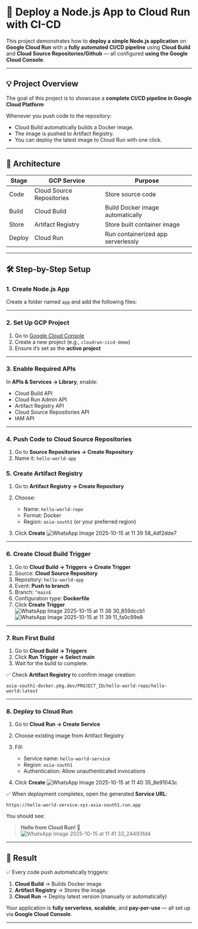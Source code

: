 # 🚀 Deploy a Node.js App to Cloud Run with CI-CD 

This project demonstrates how to **deploy a simple Node.js application** on **Google Cloud Run** with a **fully automated CI/CD pipeline** using **Cloud Build** and **Cloud Source Repositories/Github** — all configured **using the Google Cloud Console**.

---

## 💡 Project Overview

The goal of this project is to showcase a **complete CI/CD pipeline in Google Cloud Platform** 

Whenever you push code to the repository:

* Cloud Build automatically builds a Docker image.
* The image is pushed to Artifact Registry.
* You can deploy the latest image to Cloud Run with one click.

---

## 🧱 Architecture

| Stage   | GCP Service               | Purpose                                 |
| ------- | ------------------------- | --------------------------------------- |
| Code    | Cloud Source Repositories | Store source code                       |
| Build   | Cloud Build               | Build Docker image automatically        |
| Store   | Artifact Registry         | Store built container image             |
| Deploy  | Cloud Run                 | Run containerized app serverlessly      |


---

## 🛠️ Step-by-Step Setup

### 1. Create Node.js App

Create a folder named `app` and add the following files:


---

### 2. Set Up GCP Project

1. Go to [Google Cloud Console](https://console.cloud.google.com)
2. Create a new project (e.g., `cloudrun-cicd-demo`)
3. Ensure it’s set as the **active project**

---

### 3. Enable Required APIs

In **APIs & Services → Library**, enable:

* Cloud Build API
* Cloud Run Admin API
* Artifact Registry API
* Cloud Source Repositories API
* IAM API

---

### 4. Push Code to Cloud Source Repositories

1. Go to **Source Repositories → Create Repository**
2. Name it: `hello-world-app`

### 5. Create Artifact Registry

1. Go to **Artifact Registry → Create Repository**
2. Choose:

   * Name: `hello-world-repo`
   * Format: Docker
   * Region: `asia-south1` (or your preferred region)
3. Click **Create**
![WhatsApp Image 2025-10-15 at 11 39 58_4df2dde7](https://github.com/user-attachments/assets/587327d8-0ca3-4fba-aded-998ab5004a13)

---

### 6. Create Cloud Build Trigger

1. Go to **Cloud Build → Triggers → Create Trigger**
2. Source: **Cloud Source Repository**
3. Repository: `hello-world-app`
4. Event: **Push to branch**
5. Branch: `^main$`
6. Configuration type: **Dockerfile**
7. Click **Create Trigger**
![WhatsApp Image 2025-10-15 at 11 38 30_859dccb1](https://github.com/user-attachments/assets/62ef85bf-e2cb-4d66-a74a-42d825d9e907)
![WhatsApp Image 2025-10-15 at 11 39 11_fa0c99e8](https://github.com/user-attachments/assets/59f10dd2-f43a-400c-91bb-e78321f15868)


---

### 7. Run First Build

1. Go to **Cloud Build → Triggers**
2. Click **Run Trigger → Select main**
3. Wait for the build to complete.

✅ Check **Artifact Registry** to confirm image creation:

```
asia-south1-docker.pkg.dev/PROJECT_ID/hello-world-repo/hello-world:latest
```

---

### 8. Deploy to Cloud Run

1. Go to **Cloud Run → Create Service**
2. Choose existing image from Artifact Registry
3. Fill:

   * Service name: `hello-world-service`
   * Region: `asia-south1`
   * Authentication: Allow unauthenticated invocations
4. Click **Create**
![WhatsApp Image 2025-10-15 at 11 40 35_8e91043c](https://github.com/user-attachments/assets/8f78c5e5-838f-4e28-b8b3-bb0d6052b6d8)

✅ When deployment completes, open the generated **Service URL**:

```
https://hello-world-service-xyz-asia-south1.run.app
```

You should see:

> **Hello from Cloud Run! 🚀**
![WhatsApp Image 2025-10-15 at 11 41 33_24493fd4](https://github.com/user-attachments/assets/c15f432d-ca83-49b3-b0f5-7d2ac3057b00)

---

## 🎯 Result

✅ Every code push automatically triggers:

1. **Cloud Build** → Builds Docker image
2. **Artifact Registry** → Stores the image
3. **Cloud Run** → Deploy latest version (manually or automatically)

Your application is **fully serverless**, **scalable**, and **pay-per-use** — all set up via **Google Cloud Console**.

---
